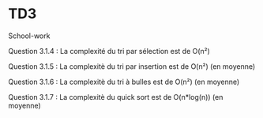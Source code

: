 # TD3
School-work

Question 3.1.4 :
La complexité du tri par sélection est de O(n²)

Question 3.1.5 :
La complexitè du tri par insertion est de O(n²) (en moyenne)

Question 3.1.6 : 
La complexitè du tri à bulles est de O(n²) (en moyenne)

Question 3.1.7 :
La complexitè du quick sort est de O(n*log(n)) (en moyenne)
